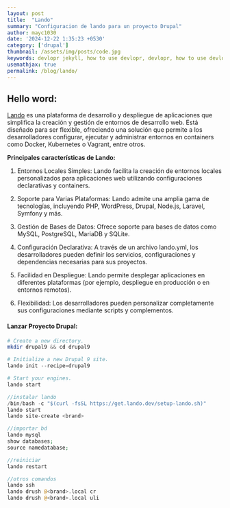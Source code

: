 ```yaml
---
layout: post
title:  "Lando"
summary: "Configuracion de lando para un proyecto Drupal"
author: mayc1030
date: '2024-12-22 1:35:23 +0530'
category: ['drupal']
thumbnail: /assets/img/posts/code.jpg
keywords: devlopr jekyll, how to use devlopr, devlopr, how to use devlopr-jekyll, devlopr-jekyll tutorial,best jekyll themes, multi author
usemathjax: true
permalink: /blog/lando/
---
```


## Hello word:


[Lando](https://lando.dev/) es una plataforma de desarrollo y despliegue de aplicaciones que simplifica la creación y gestión de entornos de desarrollo web. Está diseñado para ser flexible, ofreciendo una solución que permite a los desarrolladores configurar, ejecutar y administrar entornos en containers como Docker, Kubernetes o Vagrant, entre otros.

**Principales características de Lando:**
1. Entornos Locales Simples: Lando facilita la creación de entornos locales personalizados para aplicaciones web utilizando configuraciones declarativas y containers.

2. Soporte para Varias Plataformas: Lando admite una amplia gama de tecnologías, incluyendo PHP, WordPress, Drupal, Node.js, Laravel, Symfony y más.

3. Gestión de Bases de Datos: Ofrece soporte para bases de datos como MySQL, PostgreSQL, MariaDB y SQLite.

4. Configuración Declarativa: A través de un archivo lando.yml, los desarrolladores pueden definir los servicios, configuraciones y dependencias necesarias para sus proyectos.

5. Facilidad en Despliegue: Lando permite desplegar aplicaciones en diferentes plataformas (por ejemplo, despliegue en producción o en entornos remotos).

6. Flexibilidad: Los desarrolladores pueden personalizar completamente sus configuraciones mediante scripts y complementos.


#### Lanzar Proyecto Drupal:
```php
# Create a new directory.
mkdir drupal9 && cd drupal9

# Initialize a new Drupal 9 site.
lando init --recipe=drupal9

# Start your engines.
lando start
```


```php
//instalar lando 
/bin/bash -c "$(curl -fsSL https://get.lando.dev/setup-lando.sh)"
lando start
lando site-create <brand>

//importar bd
lando mysql
show databases;
source namedatabase;

//reiniciar
lando restart

//otros comandos
lando ssh
lando drush @<brand>.local cr
lando drush @<brand>.local uli
```